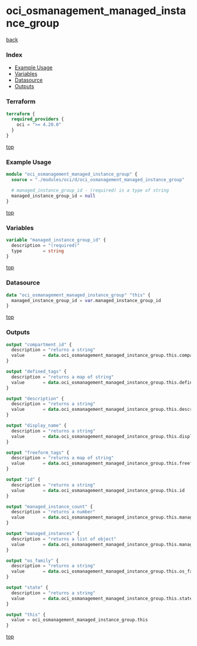 # oci_osmanagement_managed_instance_group

[back](../oci.md)

### Index

- [Example Usage](#example-usage)
- [Variables](#variables)
- [Datasource](#datasource)
- [Outputs](#outputs)

### Terraform

```terraform
terraform {
  required_providers {
    oci = ">= 4.20.0"
  }
}
```

[top](#index)

### Example Usage

```terraform
module "oci_osmanagement_managed_instance_group" {
  source = "./modules/oci/d/oci_osmanagement_managed_instance_group"

  # managed_instance_group_id - (required) is a type of string
  managed_instance_group_id = null
}
```

[top](#index)

### Variables

```terraform
variable "managed_instance_group_id" {
  description = "(required)"
  type        = string
}
```

[top](#index)

### Datasource

```terraform
data "oci_osmanagement_managed_instance_group" "this" {
  managed_instance_group_id = var.managed_instance_group_id
}
```

[top](#index)

### Outputs

```terraform
output "compartment_id" {
  description = "returns a string"
  value       = data.oci_osmanagement_managed_instance_group.this.compartment_id
}

output "defined_tags" {
  description = "returns a map of string"
  value       = data.oci_osmanagement_managed_instance_group.this.defined_tags
}

output "description" {
  description = "returns a string"
  value       = data.oci_osmanagement_managed_instance_group.this.description
}

output "display_name" {
  description = "returns a string"
  value       = data.oci_osmanagement_managed_instance_group.this.display_name
}

output "freeform_tags" {
  description = "returns a map of string"
  value       = data.oci_osmanagement_managed_instance_group.this.freeform_tags
}

output "id" {
  description = "returns a string"
  value       = data.oci_osmanagement_managed_instance_group.this.id
}

output "managed_instance_count" {
  description = "returns a number"
  value       = data.oci_osmanagement_managed_instance_group.this.managed_instance_count
}

output "managed_instances" {
  description = "returns a list of object"
  value       = data.oci_osmanagement_managed_instance_group.this.managed_instances
}

output "os_family" {
  description = "returns a string"
  value       = data.oci_osmanagement_managed_instance_group.this.os_family
}

output "state" {
  description = "returns a string"
  value       = data.oci_osmanagement_managed_instance_group.this.state
}

output "this" {
  value = oci_osmanagement_managed_instance_group.this
}
```

[top](#index)